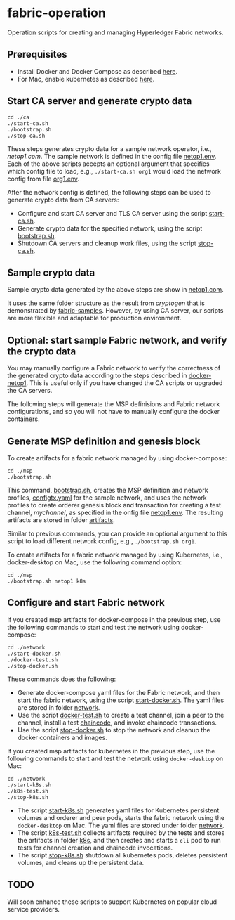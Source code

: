 # fabric-operation

Operation scripts for creating and managing Hyperledger Fabric networks.

## Prerequisites
* Install Docker and Docker Compose as described [here](https://docs.docker.com/compose/install/).
* For Mac, enable kubernetes as described [here](https://docs.docker.com/docker-for-mac/#kubernetes).

## Start CA server and generate crypto data
```
cd ./ca
./start-ca.sh
./bootstrap.sh
./stop-ca.sh
```
These steps generates crypto data for a sample network operator, i.e., _netop1.com_.  The sample network is defined in the config file [netop1.env](./config/netop1.env).  Each of the above scripts accepts an optional argument that specifies which config file to load, e.g., `./start-ca.sh org1` would load the network config from file [org1.env](./config/org1.env).

After the network config is defined, the following steps can be used to generate crypto data from CA servers:
* Configure and start CA server and TLS CA server using the script [start-ca.sh](./ca/start-ca.sh).
* Generate crypto data for the specified network, using the script [bootstrap.sh](./ca/bootstrap.sh).
* Shutdown CA servers and cleanup work files, using the script [stop-ca.sh](./ca/stop-ca.sh).

## Sample crypto data
Sample crypto data generated by the above steps are show in [netop1.com](./netop1.com/crypto).

It uses the same folder structure as the result from _cryptogen_ that is demonstrated by [fabric-samples](https://github.com/hyperledger/fabric-samples). However, by using CA server, our scripts are more flexible and adaptable for production environment.

## Optional: start sample Fabric network, and verify the crypto data
You may manually configure a Fabric network to verify the correctness of the generated crypto data according to the steps described in [docker-netop1](./docker-netop1). This is useful only if you have changed the CA scripts or upgraded the CA servers.

The following steps will generate the MSP definisions and Fabric network configurations, and so you will not have to manually configure the docker containers.

## Generate MSP definition and genesis block
To create artifacts for a fabric network managed by using docker-compose:
```
cd ./msp
./bootstrap.sh
```
This command, [bootstrap.sh](./msp/bootstrap.sh), creates the MSP definition and network profiles, [configtx.yaml](./netop1.com/artifacts/configtx.yaml) for the sample network, and uses the network profiles to create orderer genesis block and transaction for creating a test channel, _mychannel_, as specified in the onfig file [netop1.env](./config/netop1.env).  The resulting artifacts are stored in folder [artifacts](./netop1.com/artifacts).

Similar to previous commands, you can provide an optional argument to this script to load different network config, e.g., `./bootstrap.sh org1`.

To create artifacts for a fabric network managed by using Kubernetes, i.e., docker-desktop on Mac, use the following command option:
```
cd ./msp
./bootstrap.sh netop1 k8s
```
## Configure and start Fabric network
If you created msp artifacts for docker-compose in the previous step, use the following commands to start and test the network using docker-compose:
```
cd ./network
./start-docker.sh
./docker-test.sh
./stop-docker.sh
```
These commands does the following:
* Generate docker-compose yaml files for the Fabric network, and then start the fabric network, using the script [start-docker.sh](./network/start-docker.sh).  The yaml files are stored in folder [network](./netop1.com/network).
* Use the script [docker-test.sh](./network/docker-test.sh) to create a test channel, join a peer to the channel, install a test [chaincode](./chaincode/chaincode_example02/go), and invoke chaincode transactions.
* Use the script [stop-docker.sh](./network/stop-docker.sh) to stop the network and cleanup the docker containers and images.

If you created msp artifacts for kubernetes in the previous step, use the following commands to start and test the network using `docker-desktop` on Mac:
```
cd ./network
./start-k8s.sh
./k8s-test.sh
./stop-k8s.sh
```
* The script [start-k8s.sh](./network/start-k8s.sh) generates yaml files for Kubernetes persistent volumes and orderer and peer pods, starts the fabric network using the `docker-desktop` on Mac. The yaml files are stored under folder [network](./netop1.com/network). 
* The script [k8s-test.sh](./network/k8s-test.sh) collects artifacts required by the tests and stores the artifacts in folder [k8s](./netop1.com/k8s), and then creates and starts a `cli` pod to run tests for channel creation and chaincode invocations.
* The script [stop-k8s.sh](./network/stop-k8s.sh) shutdown all kubernetes pods, deletes persistent volumes, and cleans up the persistent data.

## TODO
Will soon enhance these scripts to support Kubernetes on popular cloud service providers.